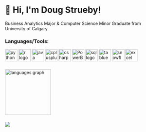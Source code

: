 # 👋 Hi, I'm Doug Strueby!
Business Analytics Major & Computer Science Minor Graduate from University of Calgary


### **Languages/Tools:**
<div align="left">
  <img src="https://cdn.jsdelivr.net/gh/devicons/devicon/icons/python/python-original.svg" height="40" alt="python logo"  />
  <img src="https://cdn.jsdelivr.net/gh/devicons/devicon/icons/r/r-original.svg" height="40" alt="r logo"  />
  <img src="https://cdn.jsdelivr.net/gh/devicons/devicon/icons/java/java-original.svg" height="40" alt="java logo"  />
  <img src="https://cdn.jsdelivr.net/gh/devicons/devicon/icons/cplusplus/cplusplus-original.svg" height="40" alt="cplusplus logo"  />
  <img src="https://cdn.jsdelivr.net/gh/devicons/devicon/icons/csharp/csharp-original.svg" height="40" alt="csharp logo"  />
  <img src="https://raw.githubusercontent.com/microsoft/PowerBI-Icons/24f1db8bdfab951c25db591772140d2f4ec5bc1e/SVG/Power-BI.svg" height="40" alt="PowerBI logo"  />
  <img src="https://static-00.iconduck.com/assets.00/sql-database-generic-icon-1521x2048-d0vdpxpg.png" height="40" alt="sql logo"  />
  <img src="https://www.selectdistinct.co.uk/wp-content/uploads/2023/03/Tableau-logo-removebg-preview.png" height="40" alt="tabluea logo"  />
  <img src="https://logos-world.net/wp-content/uploads/2022/11/Snowflake-Emblem.png" height="40" alt="snowflake logo"  />
  <img src="https://static.vecteezy.com/system/resources/thumbnails/027/179/363/small/microsoft-excel-icon-logo-symbol-free-png.png" height="40" alt="excel logo"  />
  
</div>


###

<div align="left">
  <img src="https://github-readme-stats.vercel.app/api/top-langs?username=DougStrueby&locale=en&hide_title=false&layout=compact&card_width=320&langs_count=5&theme=dracula&hide_border=false&order=2" height="150" alt="languages graph"  />
</div>

###

![](https://komarev.com/ghpvc/?username=DougStueby&color=blue)

